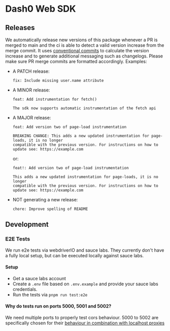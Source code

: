 # Dash0 Web SDK

## Releases

We automatically release new versions of this package whenever a PR is merged to main and the ci is able to detect a
valid version increase from the merge commit. It uses [conventional commits](https://www.conventionalcommits.org/en/v1.0.0/)
to calculate the version increase and to generate additional messaging such as changelogs.
Please make sure PR merge commits are formatted accordingly.
Examples:

- A PATCH release:
  ```
  fix: Include missing user.name attribute
  ```
- A MINOR release:

  ```
  feat: Add instrumentation for fetch()

  The sdk now supports automatic instrumentation of the fetch api
  ```

- A MAJOR release:

  ```
  feat: Add version two of page-load instrumentation

  BREAKING CHANGE: This adds a new updated instrumentation for page-loads, it is no longer
  compatible with the previous version. For instructions on how to update see: https://example.com
  ```

  or:

  ```
  feat!: Add version two of page-load instrumentation

  This adds a new updated instrumentation for page-loads, it is no longer
  compatible with the previous version. For instructions on how to update see: https://example.com
  ```

- NOT generating a new release:
  ```
  chore: Improve spelling of README
  ```

## Development

### E2E Tests

We run e2e tests via webdriverIO and sauce labs.
They currently don't have a fully local setup, but can be executed locally against sauce labs.

#### Setup

- Get a sauce labs account
- Create a `.env` file based on `.env.example` and provide your sauce labs credentials.
- Run the tests via `pnpm run test:e2e`

#### Why do tests run on ports 5000, 5001 and 5002?

We need multiple ports to properly test cors behaviour.
5000 to 5002 are specifically chosen for their [behaviour in combination with localhost proxies](https://docs.saucelabs.com/secure-connections/sauce-connect-5/specifications/localhost-ports/#ports-for-proxying-localhost-traffic)
